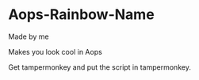 # Aops-Rainbow-Name
Made by me

Makes you look cool in Aops


Get tampermonkey and put the script in tampermonkey.
